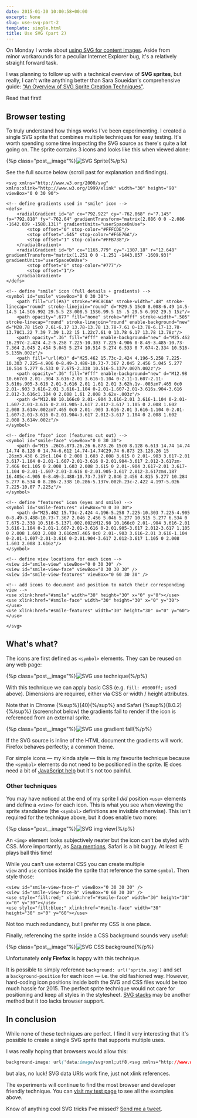 ```yaml
---
date: 2015-01-30 10:00:58+00:00
excerpt: None
slug: use-svg-part-2
template: single.html
title: Use SVG (part 2)
---
```


On Monday I wrote about [using SVG for content images](/2015/01/26/use-svg-part-1/). Aside from minor workarounds for a peculiar Internet Explorer bug, it's a relatively straight forward task.

I was planning to follow up with a technical overview of **SVG sprites**, but really, I can't write anything better than Sara Soueidan's comprehensive guide: [“An Overview of SVG Sprite Creation Techniques”](http://24ways.org/2014/an-overview-of-svg-sprite-creation-techniques/).

Read that first!


## Browser testing


To truly understand how things works I've been experimenting. I created a single SVG sprite that combines multiple techniques for easy testing. It's worth spending some time inspecting the SVG source as there's quite a lot going on. The sprite contains 3 icons and looks like this when viewed alone:

{%p class="post__image"%}![SVG Sprite](http://dbushell.com/wp-content/uploads/2015/01/sprite.png){%/p%}

See the full source below (scroll past for explanation and findings).

````markup
<svg xmlns="http://www.w3.org/2000/svg" xmlns:xlink="http://www.w3.org/1999/xlink" width="30" height="90" viewBox="0 0 30 90">

<!-- define gradients used in "smile" icon -->
<defs>
    <radialGradient id="a" cx="792.922" cy="-762.068" r="7.145" fx="792.818" fy="-762.04" gradientTransform="matrix(2.086 0 0 -2.086 -1642.039 -1580.131)" gradientUnits="userSpaceOnUse">
        <stop offset="0" stop-color="#FFFCDE"/>
        <stop offset=".645" stop-color="#F6E76A"/>
        <stop offset="1" stop-color="#FFB738"/>
    </radialGradient>
    <radialGradient id="b" cx="1165.779" cy="-1307.18" r="12.648" gradientTransform="matrix(1.251 0 0 -1.251 -1443.057 -1609.93)" gradientUnits="userSpaceOnUse">
        <stop offset="0" stop-color="#777"/>
        <stop offset="1"/>
    </radialGradient>
</defs>

<!-- define "smile" icon (full details + gradients) -->
<symbol id="smile" viewBox="0 0 30 30">
    <path fill="url(#a)" stroke="#9C8C0A" stroke-width=".48" stroke-linecap="round" stroke-linejoin="round" d="M29.5 15c0 8.008-6.49 14.5-14.5 14.5C6.992 29.5.5 23.008.5 15S6.99.5 15 .5 29.5 6.992 29.5 15z"/>
    <path opacity=".677" fill="none" stroke="#fff" stroke-width=".505" stroke-linecap="round" stroke-linejoin="round" enable-background="new" d="M28.78 15c0 7.61-6.17 13.78-13.78 13.78-7.61 0-13.78-6.17-13.78-13.78C1.22 7.39 7.39 1.22 15 1.22c7.61 0 13.78 6.17 13.78 13.78z"/>
    <path opacity=".36" fill="#fff" enable-background="new" d="M25.462 16.297c-2.424 4.2-5.258 7.225-10.303 7.225-4.906 0-8.49-3.485-10.73-7.364 2.045 2.454 5.045 5.274 10.514 5.274 6.533 0 7.674-2.334 10.516-5.135h.002z"/>
    <path fill="url(#b)" d="M25.462 15.73c-2.424 4.196-5.258 7.225-10.303 7.225-4.906 0-8.49-3.488-10.73-7.367 2.045 2.456 5.045 5.277 10.514 5.277 6.533 0 7.675-2.338 10.516-5.137v.002h.002z"/>
    <path opacity=".36" fill="#fff" enable-background="new" d="M12.98 10.667c0 2.01-.904 3.616-2.01 3.616-1.104 0-2.11-1.607-2.11-3.616s.905-3.616 2.01-3.616 2.01 1.61 2.01 3.62h.1v-.003zm7.465 0c0 2.01-.903 3.616-2.01 3.616-1.104 0-2.01-1.607-2.01-3.616s.904-3.616 2.012-3.616c1.104 0 2.008 1.61 2.008 3.62v-.003z"/>
    <path d="M12.98 10.166c0 2.01-.904 3.616-2.01 3.616-1.104 0-2.01-1.607-2.01-3.616 0-2.01.905-3.617 2.012-3.617 1.105 0 2.008 1.602 2.008 3.614v.002zm7.465 0c0 2.01-.903 3.616-2.01 3.616-1.104 0-2.01-1.607-2.01-3.616 0-2.01.904-3.617 2.012-3.617 1.104 0 2.008 1.602 2.008 3.614v.002z"/>
</symbol>

<!-- define "face" icon (features cut out) -->
<symbol id="smile-face" viewBox="0 0 30 30">
    <path d="M15 .26C6.873.26.26 6.873.26 15c0 8.128 6.613 14.74 14.74 14.74 8.128 0 14.74-6.612 14.74-14.74C29.74 6.873 23.128.26 15 .26zm3.438 6.29c1.104 0 2.008 1.603 2.008 3.615 0 2.01-.903 3.617-2.01 3.617-1.104 0-2.01-1.607-2.01-3.616 0-2.01.904-3.617 2.012-3.617zm-7.466 0c1.105 0 2.008 1.603 2.008 3.615 0 2.01-.904 3.617-2.01 3.617-1.104 0-2.01-1.607-2.01-3.616 0-2.01.905-3.617 2.012-3.617zm4.187 16.405c-4.905 0-8.49-3.488-10.73-7.367 2.046 2.456 4.815 5.277 10.284 5.277 6.534 0 8.286-2.338 10.286-5.137v.002h.23c-2.422 4.197-5.026 7.225-10.07 7.225z"/>
</symbol>

<!-- define "features" icon (eyes and smile) -->
<symbol id="smile-features" viewBox="0 0 30 30">
    <path d="M25.462 15.73c-2.424 4.196-5.258 7.225-10.303 7.225-4.905 0-8.49-3.488-10.73-7.367 2.046 2.456 5.046 5.277 10.515 5.277 6.534 0 7.675-2.338 10.516-5.137l.002.002zM12.98 10.166c0 2.01-.904 3.616-2.01 3.616-1.104 0-2.01-1.607-2.01-3.616 0-2.01.905-3.617 2.012-3.617 1.105 0 2.008 1.603 2.008 3.616zm7.465 0c0 2.01-.903 3.616-2.01 3.616-1.104 0-2.01-1.607-2.01-3.616 0-2.01.904-3.617 2.012-3.617 1.105 0 2.008 1.603 2.008 3.616z"/>
</symbol>

<!-- define view locations for each icon -->
<view id="smile-view" viewBox="0 0 30 30" />
<view id="smile-view-face" viewBox="0 30 30 30" />
<view id="smile-view-features" viewBox="0 60 30 30" />

<!-- add icons to document and position to match their corresponding view -->
<use xlink:href="#smile" width="30" height="30" x="0" y="0"></use>
<use xlink:href="#smile-face" width="30" height="30" x="0" y="30"></use>
<use xlink:href="#smile-features" width="30" height="30" x="0" y="60"></use>

</svg>
````



## What's what?


The icons are first defined as `<symbol>` elements. They can be reused on any web page:

{%p class="post__image"%}![SVG use technique](http://dbushell.com/wp-content/uploads/2015/01/svg-use-technique.png){%/p%}

With this technique we can apply basic CSS (e.g. `fill: #0000ff;` used above). Dimensions are required, either via CSS or width / height attributes.

Note that in Chrome {%sup%}(40){%/sup%} and Safari {%sup%}(8.0.2){%/sup%} (screenshot below) the gradients fail to render if the icon is referenced from an external sprite.

{%p class="post__image"%}![SVG use gradient fail](http://dbushell.com/wp-content/uploads/2015/01/svg-use-gradient-fail.png){%/p%}

If the SVG source is inline of the HTML document the gradients will work. Firefox behaves perfectly; a common theme.

For simple icons — my kinda style — this is my favourite technique because the `<symbol>` elements do not need to be positioned in the sprite. IE does need a bit of [JavaScript help](https://github.com/jonathantneal/svg4everybody) but it's not too painful.


### Other techniques


You may have noticed at the end of my sprite I _did_ position `<use>` elements and define a `<view>` for each icon. This is what you see when viewing the sprite standalone (the `<symbol>` definitions are invisible otherwise). This isn't required for the technique above, but it does enable two more:

{%p class="post__image"%}![SVG img view](http://dbushell.com/wp-content/uploads/2015/01/svg-img-view.png){%/p%}

An `<img>` element looks subjectively neater but the icon can't be styled with CSS. More importantly, as [Sara mentions](http://24ways.org/2014/an-overview-of-svg-sprite-creation-techniques/), Safari is a bit buggy. At least IE plays ball this time!

While you can't use external CSS you can create multiple `view` and `use` combos inside the sprite that reference the same `symbol`. Then style those:

````markup
<view id="smile-view-face-r" viewBox="0 30 30 30" />
<view id="smile-view-face-b" viewBox="0 60 30 30" />
<use style="fill:red;" xlink:href="#smile-face" width="30" height="30" x="0" y="30"></use>
<use style="fill:blue;" xlink:href="#smile-face" width="30" height="30" x="0" y="60"></use>
````

Not too much redundancy, but I prefer my CSS is one place.

Finally, referencing the sprite inside a CSS background sounds very useful:

{%p class="post__image"%}![SVG CSS background](http://dbushell.com/wp-content/uploads/2015/01/svg-css-background.png){%/p%}

Unfortunately **only Firefox** is happy with this technique.

It is possible to simply reference `background: url('sprite.svg')` and set a `background-position` for each icon — i.e. the old fashioned way. However, hard-coding icon positions inside both the SVG and CSS files would be too much hassle for 2015. The perfect sprite technique would not care for positioning and keep all styles in the stylesheet. [SVG stacks](http://simurai.com/blog/2012/04/02/svg-stacks/) may be another method but it too lacks browser support.


## In conclusion


While none of these techniques are perfect. I find it very interesting that it's possible to create a single SVG sprite that supports multiple uses.

I was really hoping that browsers would allow this:

````css
background-image: url('data:image/svg+xml;utf8,<svg xmlns="http://www.w3.org/2000/svg"><use xlink:href="sprite.svg#smile-face"></use></svg>');
````

but alas, no luck! SVG data URIs work fine, just not xlink references.

The experiments will continue to find the most browser and developer friendly technique. You can [visit my test page](http://dbushell.com/demos/svg/2015-01-29/svg-sprite.html) to see all the examples above.

Know of anything cool SVG tricks I've missed? [Send me a tweet](http://twitter.com/dbushell).
